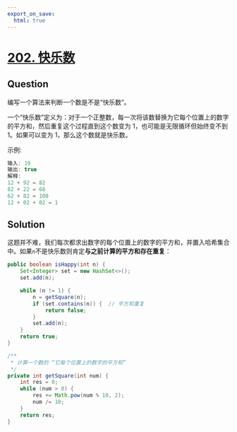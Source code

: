```yaml
---
export_on_save:
  html: true
---
```


# [202. 快乐数](https://leetcode-cn.com/problems/happy-number/)

## Question

编写一个算法来判断一个数是不是“快乐数”。

一个“快乐数”定义为：对于一个正整数，每一次将该数替换为它每个位置上的数字的平方和，然后重复这个过程直到这个数变为 1，也可能是无限循环但始终变不到 1。如果可以变为 1，那么这个数就是快乐数。

示例: 

```java
输入: 19
输出: true
解释: 
12 + 92 = 82
82 + 22 = 68
62 + 82 = 100
12 + 02 + 02 = 1
```

## Solution

这题并不难，我们每次都求出数字的每个位置上的数字的平方和，并置入哈希集合中。如果`n`不是快乐数则肯定**与之前计算的平方和存在重复**：

```java
public boolean isHappy(int n) {
    Set<Integer> set = new HashSet<>();
    set.add(n);

    while (n != 1) {
        n = getSquare(n);
        if (set.contains(n)) {  // 平方和重复
            return false;
        }
        set.add(n);
    }
    return true;
}

/**
 * 计算一个数的 “它每个位置上的数字的平方和”
 */
private int getSquare(int num) {
    int res = 0;
    while (num > 0) {
        res += Math.pow(num % 10, 2);
        num /= 10;
    }
    return res;
}
```